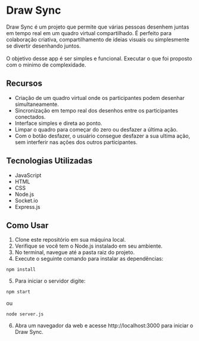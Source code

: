 # Draw Sync

Draw Sync é um projeto que permite que várias pessoas desenhem juntas em tempo real em um quadro virtual compartilhado. É perfeito para colaboração criativa, compartilhamento de ideias visuais ou simplesmente se divertir desenhando juntos.
\
\
O objetivo desse app é ser simples e funcional. Executar o que foi proposto com o minimo de complexidade.

## Recursos

- Criação de um quadro virtual onde os participantes podem desenhar simultaneamente.
- Sincronização em tempo real dos desenhos entre os participantes conectados.
- Interface simples e direta ao ponto.
- Limpar o quadro para começar do zero ou desfazer a última ação.
- Com o botão desfazer, o usuário consegue desfazer a sua ultima ação, sem interferir nas ações dos outros participantes.

## Tecnologias Utilizadas

- JavaScript
- HTML
- CSS
- Node.js
- Socket.io
- Express.js

## Como Usar

1. Clone este repositório em sua máquina local.
2. Verifique se você tem o Node.js instalado em seu ambiente.
3. No terminal, navegue até a pasta raiz do projeto.
4. Execute o seguinte comando para instalar as dependências:

```bash
npm install
```
5. Para iniciar o servidor digite:
```bash
npm start
```
ou
```bash
node server.js
```
6. Abra um navegador da web e acesse http://localhost:3000 para iniciar o Draw Sync.
